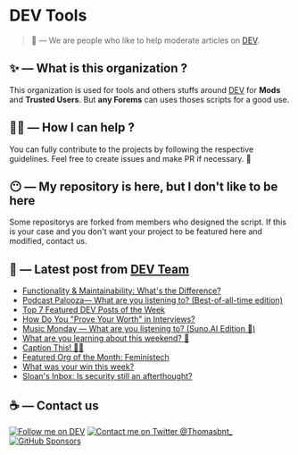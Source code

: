 # DEV Tools

> 🔧 — We are people who like to help moderate articles on [DEV](https://dev.to).

## ✨ — What is this organization ?

This organization is used for tools and others stuffs around [DEV](https://dev.to) for **Mods** and **Trusted Users**. But __any Forems__ can uses thoses scripts for a good use.


## 💪🏼 — How I can help ?

You can fully contribute to the projects by following the respective guidelines. Feel free to create issues and make PR if necessary. 🎉

## 😶 — My repository is here, but I don't like to be here

Some repositorys are forked from members who designed the script. If this is your case and you don't want your project to be featured here and modified, contact us.

## 📝 — Latest post from [DEV Team](https://dev.to/devteam)

<!-- BLOG-POST-LIST:START -->
- [Functionality &amp; Maintainability: What&#39;s the Difference?](https://dev.to/devteam/functionality-maintainability-whats-the-difference-1cjc)
- [Podcast Palooza— What are you listening to? &lpar;Best-of-all-time edition&rpar;](https://dev.to/devteam/podcast-palooza-what-are-you-listening-to-best-of-all-time-edition-3gll)
- [Top 7 Featured DEV Posts of the Week](https://dev.to/devteam/top-7-featured-dev-posts-of-the-week-3hik)
- [How Do You &quot;Prove Your Worth&quot; in Interviews?](https://dev.to/devteam/how-do-you-prove-your-worth-in-interviews-2n2h)
- [Music Monday — What are you listening to? &lpar;Suno.AI Edition 🤖&rpar;](https://dev.to/devteam/music-monday-what-are-you-listening-to-sunoai-edition--2aoa)
- [What are you learning about this weekend? 🧠](https://dev.to/devteam/what-are-you-learning-about-this-weekend-1pj2)
- [Caption This! 🤔💭](https://dev.to/devteam/caption-this-4fff)
- [Featured Org of the Month: Feministech](https://dev.to/devteam/featured-org-of-the-month-feministech-39bb)
- [What was your win this week?](https://dev.to/devteam/what-was-your-win-this-week-1h57)
- [Sloan&#39;s Inbox: Is security still an afterthought?](https://dev.to/devteam/sloans-inbox-is-security-still-an-afterthought-48ln)
<!-- BLOG-POST-LIST:END -->


## ☕ — Contact us

[![Follow me on DEV](https://img.shields.io/badge/dev.to-%2308090A.svg?&style=for-the-badge&logo=dev.to&logoColor=white&alt=devto)](https://dev.to/thomasbnt)
[![Contact me on Twitter @Thomasbnt_](https://img.shields.io/badge/Contact%20me%20on%20Twitter-%231DA1F2.svg?&style=for-the-badge&logo=twitter&logoColor=white&alt=twitter)](https://twitter.com/messages/1142357270-1142357270?text=Hello,%20I%20contact%20you%20from%20devtotools%20&recipient_id=1142357270) [![GitHub Sponsors](https://img.shields.io/badge/Sponsor%20me-%23EA54AE.svg?&style=for-the-badge&logo=github-sponsors&logoColor=white)](https://github.com/sponsors/thomasbnt)


